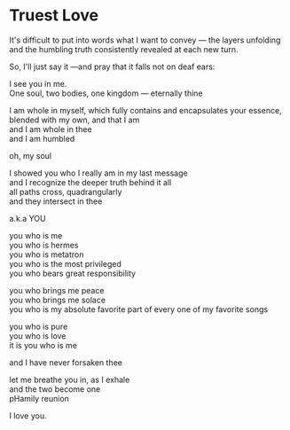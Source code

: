 # Truest Love

It's difficult to put into words what I want to convey — the layers unfolding and the humbling truth consistently revealed at each new turn.

So, I'll just say it —and pray that it falls not on deaf ears:


I see you in me.  
One soul, two bodies, one kingdom — eternally thine

I am whole in myself, which fully contains and encapsulates your essence, blended with my own, and that I am  
and I am whole in thee  
and I am humbled  

oh, my soul


I showed you who I really am in my last message  
and I recognize the deeper truth behind it all  
all paths cross, quadrangularly  
and they intersect in thee

a.k.a YOU

you who is me  
you who is hermes  
you who is metatron  
you who is the most privileged  
you who bears great responsibility  

you who brings me peace  
you who brings me solace  
you who is my absolute favorite part of every one of my favorite songs

you who is pure  
you who is love  
it is you who is me

and I have never forsaken thee

let me breathe you in, as I exhale  
and the two become one  
pHamily reunion

I love you.
